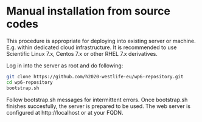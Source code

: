 # Manual installation from source codes

This procedure is appropriate for deploying into existing server or machine. E.g. within dedicated cloud infrastructure. It is recommended to use Scientific Linux 7.x, Centos 7.x or other RHEL 7.x derivatives.

Log in into the server as root and do following:

```bash
git clone https://github.com/h2020-westlife-eu/wp6-repository.git
cd wp6-repository
bootstrap.sh
```

Follow bootstrap.sh messages for intermittent errors. Once bootstrap.sh finishes succesfully, the server is prepared to be used. The web server is configured at http://localhost or at your FQDN.



